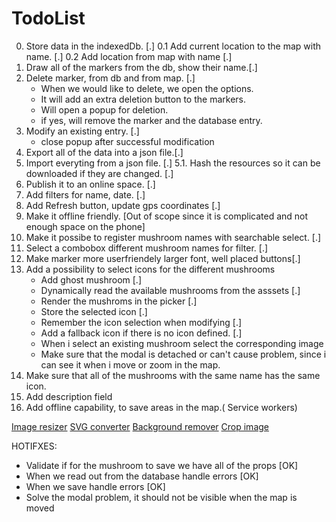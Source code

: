 # TodoList

0. Store data in the indexedDb. [.]
0.1 Add current location to the map with name. [.]
0.2 Add location from map with name [.]
1. Draw all of the markers from the db, show their name.[.]
2. Delete marker, from db and from map. [.]
    - When we would like to delete, we open the options.
    - It will add an extra deletion button to the markers.
    - Will open a popup for deletion.
    - if yes, will remove the marker and the database entry.
3. Modify an existing entry. [.]
    - close popup after successful modification
4. Export all of the data into a json file.[.]
5. Import everyting from a json file. [.]
5.1. Hash the resources so it can be downloaded if   they are changed. [.]
6. Publish it to an online space. [.]
7. Add filters for name, date. [.]
8. Add Refresh button, update gps coordinates [.]
9. Make it offline friendly. [Out of scope since it is complicated and not enough space on the phone]
10. Make it possibe to register mushroom names with searchable select. [.]
11. Select a combobox different mushroom names for filter. [.]
12. Make marker more userfriendely larger font, well placed buttons[.]
13. Add a possibility to select icons for the different mushrooms
    - Add ghost mushroom [.]
    - Dynamically read the available mushrooms from the asssets [.]
    - Render the mushroms in the picker [.]
    - Store the selected icon [.]
    - Remember the icon selection when modifying [.]
    - Add a fallback icon if there is no icon defined. [.]
    - When i select an existing mushroom select the corresponding image
    - Make sure that the modal is detached or can't cause problem, since i can see it when i move or zoom in the map.
14. Make sure that all of the mushrooms with the same name has the same icon.
15. Add description field
16. Add offline capability, to save areas in the map.( Service workers)

[Image resizer](https://imresizer.com/download)
[SVG converter](https://www.freeconvert.com/png-to-svg/download)
[Background remover](https://pixlr.com/express/)
[Crop image](https://www.iloveimg.com/crop-image/crop-png)


HOTIFXES:
- Validate if for the mushroom to save we have all of the props [OK]
- When we read out from the database handle errors [OK]
- When we save handle errors [OK]
- Solve the modal problem, it should not be visible when the map is moved
